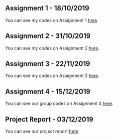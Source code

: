 ## Assignment 1 - 18/10/2019

You can see my codes on Assignment 1 [here](hw1/Assignment1.html).

## Assignment 2 - 31/10/2019

You can see my codes on Assignment 2 [here](hw2/Assignment2.html).

## Assignment 3 - 22/11/2019

You can see my codes on Assignment 3 [here](hw3/Assignment3.html).

## Assignment 4 - 15/12/2019

You can see our group codes on Assignment 4 [here](https://github.com/BU-IE-582/fall19-erdembanak/blob/master/HW4_Group2.html).

## Project Report - 03/12/2019

You can see our project report [here](ProjectReport.html).
